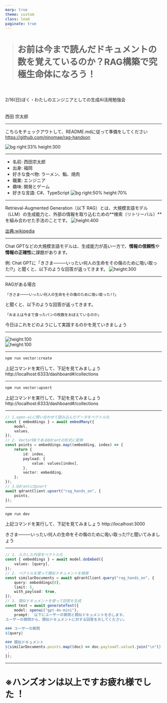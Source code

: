 ```yaml
---
marp: true
theme: custom
class: lead
paginate: true
---
```


<!---
_class: title
--->

> # お前は今まで読んだドキュメントの数を覚えているのか？RAG構築で究極生命体になろう！
>

<br>
<br>
2/16(日)ぼく・わたしのエンジニアとしての生成AI活用勉強会

<br>
<br>
<br>
西田 宗太郎

---

<!-- _header: 事前準備 -->
こちらをチェックアウトして、README.mdに従って準備をしてください
https://github.com/ninomae/rag-handson

![bg right:33% height:300](./images/QR_166699.png)
<!-- footer: Footer -->

---

<!-- _header: 自己紹介 -->
- 名前: 西田宗太郎
- 出身: 福岡
- 好きな食べ物: ラーメン、鮨、焼肉
- 職業: エンジニア
- 趣味: 開発とゲーム
- 好きな言語: C#、TypeScript
  ![bg right:50% height:70%](./images/profile.jpg)

---

<!-- _header: RAGとは -->
Retrieval-Augmented Generation（以下 RAG）とは、大規模言語モデル（LLM）の生成能力と、外部の情報を取り込むための**検索（リトリーバル）**を組み合わせた手法のことです。
![height:400](./images/RAG_diagram.png)
<!-- footer: Footer -->
[出典:wikipedia](https://en.wikipedia.org/wiki/Retrieval-augmented_generation)

---

<!-- _header: なぜRAGが必要なの？ -->
Chat GPTなどの大規模言語モデルは、生成能力が高い一方で、**情報の信頼性**や**情報の正確性**に課題があります。

例: Chat GPTに「きさま────いったい何人の生命をその傷のために吸い取った!?」と聞くと、以下のような回答が返ってきます。
![height:300](./images/gpt-response.png)
<!-- footer: Footer -->

---
<!-- _header: RAGがあると？ -->

RAGがある場合
```txuperi
「きさま────いったい何人の生命をその傷のために吸い取った!?」
```

と聞くと、以下のような回答が返ってきます。

```dio
「おまえは今まで食ったパンの枚数をおぼえているのか」
```
今日はこれをどのようにして実践するのかを見ていきましょう


---

<!-- _header: 本日の技術スタック紹介 -->
![height:100](./images/open-ai.png)
<br>
![height:100](./images/logo_with_text.png)

---

<!-- _header: コレクションを作成してみよう -->
```bash
npm run vector:create
```
上記コマンドを実行して、下記を見てみましょう
http://localhost:6333/dashboard#/collections

---

<!-- _header: コレクションにデータを投入してみよう -->
```bash
npm run vector:upsert
```
上記コマンドを実行して、下記を見てみましょう
http://localhost:6333/dashboard#/collections


---

<!-- _header: 解説:コレクションにデータを投入してみよう -->
```typescript
// 1.open-aiに問い合わせて読み込んだデータをベクトル化
const { embeddings } = await embedMany({
    model,
    values,
});
// 2. VectorDBであるQdrantの形式に変換
const points = embeddings.map((embedding, index) => {
    return {
        id: index,
        payload: {
            value: values[index],
        },
        vector: embedding,
    };
});
// 3.QdrantにUpsert
await qdrantClient.upsert("rag_hands_on", {
    points,
});
```

---

<!-- _header: 問い合わせをしてみよう -->
```bash
npm run dev
```
上記コマンドを実行して、下記を見てみましょう
http://localhost:3000

きさま────いったい何人の生命をその傷のために吸い取った!?と聞いてみましょう

---

<!-- _header: 解説:問い合わせをしてみよう -->
```typescript
// 1. 入力した内容をベクトル化
const { embeddings } = await model.doEmbed({
    values: [query],
});
// 2. ベクトルを使って類似ドキュメントを検索
const similarDocuments = await qdrantClient.query("rag_hands_on", {
    query: embeddings[0],
    limit: 5,
    with_payload: true,
});
// 3. 類似ドキュメントを使って回答を生成
const text = await generateText({
    model: openai("gpt-4o-mini"),
    prompt: `以下にユーザーの質問と類似ドキュメントを示します。
ユーザーの質問から、類似ドキュメントに対する回答を示してください。
		
### ユーザーの質問
${query}

### 類似ドキュメント		
${similarDocuments.points.map((doc) => doc.payload?.value).join("\n")}
`,
});
```

---

<!---
_class: title
--->

# ※ハンズオンは以上ですお疲れ様でした︕


